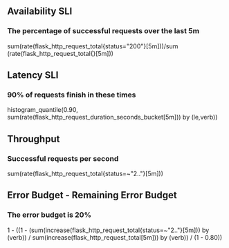 ## Availability SLI
### The percentage of successful requests over the last 5m
sum(rate(flask_http_request_total{status="200"}[5m]))/sum (rate(flask_http_request_total{}[5m]))
## Latency SLI
### 90% of requests finish in these times
histogram_quantile(0.90, sum(rate(flask_http_request_duration_seconds_bucket[5m])) by (le,verb))
## Throughput
### Successful requests per second
sum(rate(flask_http_request_total{status=~"2.."}[5m]))
## Error Budget - Remaining Error Budget
### The error budget is 20%
1 - ((1 - (sum(increase(flask_http_request_total{status=~"2.."}[5m])) by (verb)) / sum(increase(flask_http_request_total[5m])) by (verb)) / (1 - 0.80))